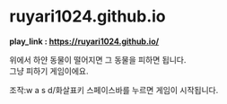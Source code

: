# ruyari1024.github.io
<b>play_link : <a href="https://ruyari1024.github.io/">https://ruyari1024.github.io/</a></b>

위에서 하얀 동물이 떨어지면 그 동물을 피하면 됩니다.<br>
그냥 피하기 게임이에요.

조작:w a s d/화살표키
스페이스바를 누르면 게임이 시작됩니다.
